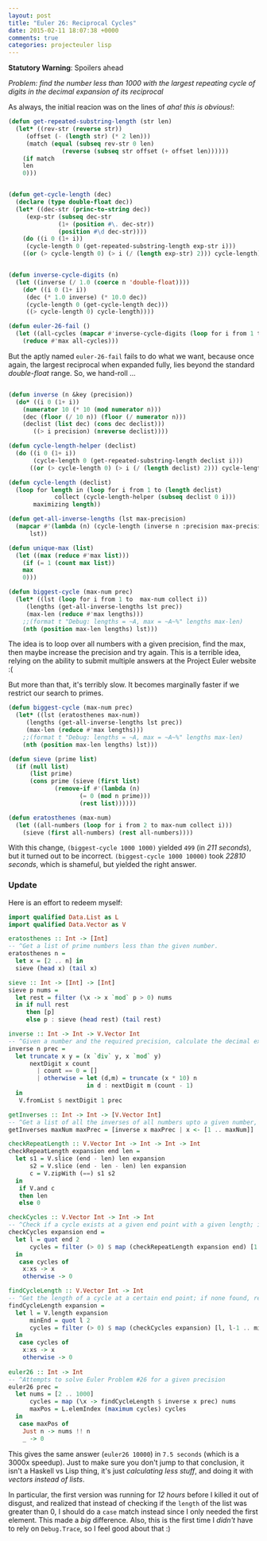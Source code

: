 ```yaml
---
layout: post
title: "Euler 26: Reciprocal Cycles"
date: 2015-02-11 18:07:38 +0000
comments: true
categories: projecteuler lisp
---
```


**Statutory Warning**: Spoilers ahead

_Problem: find the number less than 1000 with the largest repeating cycle of digits in the decimal expansion of its reciprocal_

As always, the initial reacion was on the lines of _aha! this is obvious!_:

```lisp
(defun get-repeated-substring-length (str len)
  (let* ((rev-str (reverse str))
	 (offset (- (length str) (* 2 len)))
	 (match (equal (subseq rev-str 0 len)
		       (reverse (subseq str offset (+ offset len))))))
    (if match
	len
	0)))


(defun get-cycle-length (dec)
  (declare (type double-float dec))
  (let* ((dec-str (princ-to-string dec))
	 (exp-str (subseq dec-str
			  (1+ (position #\. dec-str))
			  (position #\d dec-str))))
    (do ((i 0 (1+ i))
	 (cycle-length 0 (get-repeated-substring-length exp-str i)))
	((or (> cycle-length 0) (> i (/ (length exp-str) 2))) cycle-length))))


(defun inverse-cycle-digits (n)
  (let ((inverse (/ 1.0 (coerce n 'double-float))))
    (do* ((i 0 (1+ i))
	 (dec (* 1.0 inverse) (* 10.0 dec))
	 (cycle-length 0 (get-cycle-length dec)))
	 ((> cycle-length 0) cycle-length))))

(defun euler-26-fail ()
  (let ((all-cycles (mapcar #'inverse-cycle-digits (loop for i from 1 to 1000 collect i))))
    (reduce #'max all-cycles)))
```

But the aptly named `euler-26-fail` fails to do what we want, because once again, the largest reciprocal when expanded fully, lies beyond the standard _double-float_ range. So, we hand-roll ...

```lisp

(defun inverse (n &key (precision))
  (do* ((i 0 (1+ i))
	(numerator 10 (* 10 (mod numerator n)))
	(dec (floor (/ 10 n)) (floor (/ numerator n)))
	(declist (list dec) (cons dec declist)))
       ((> i precision) (nreverse declist))))

(defun cycle-length-helper (declist)
  (do ((i 0 (1+ i))
       (cycle-length 0 (get-repeated-substring-length declist i)))
      ((or (> cycle-length 0) (> i (/ (length declist) 2))) cycle-length)))

(defun cycle-length (declist)
  (loop for length in (loop for i from 1 to (length declist)
			 collect (cycle-length-helper (subseq declist 0 i)))
       maximizing length))

(defun get-all-inverse-lengths (lst max-precision)
  (mapcar #'(lambda (n) (cycle-length (inverse n :precision max-precision)))
	  lst))

(defun unique-max (list)
  (let ((max (reduce #'max list)))
    (if (= 1 (count max list))
	max
	0)))

(defun biggest-cycle (max-num prec)
  (let* ((lst (loop for i from 1 to  max-num collect i))
	 (lengths (get-all-inverse-lengths lst prec))
	 (max-len (reduce #'max lengths)))
    ;;(format t "Debug: lengths = ~A, max = ~A~%" lengths max-len)
    (nth (position max-len lengths) lst)))
```

The idea is to loop over all numbers with a given precision, find the max, then maybe increase the precision and try again. This is a terrible idea, relying on the ability to submit multiple answers at the Project Euler website :(

But more than that, it's terribly slow. It becomes marginally faster if we restrict our search to primes.

```lisp
(defun biggest-cycle (max-num prec)
  (let* ((lst (eratosthenes max-num))
	 (lengths (get-all-inverse-lengths lst prec))
	 (max-len (reduce #'max lengths)))
    ;;(format t "Debug: lengths = ~A, max = ~A~%" lengths max-len)
    (nth (position max-len lengths) lst)))

(defun sieve (prime list)
  (if (null list)
      (list prime)
      (cons prime (sieve (first list)
			 (remove-if #'(lambda (n)
					(= 0 (mod n prime)))
				    (rest list))))))

(defun eratosthenes (max-num)
  (let ((all-numbers (loop for i from 2 to max-num collect i)))
    (sieve (first all-numbers) (rest all-numbers))))
```

With this change, `(biggest-cycle 1000 1000)` yielded `499` (in _211 seconds_), but it turned out to be incorrect. `(biggest-cycle 1000 10000)` took _22810 seconds_, which is shameful, but yielded the right answer.

### Update

Here is an effort to redeem myself:

```haskell
import qualified Data.List as L
import qualified Data.Vector as V

eratosthenes :: Int -> [Int]
-- ^Get a list of prime numbers less than the given number.                
eratosthenes n =
  let x = [2 .. n] in
  sieve (head x) (tail x)

sieve :: Int -> [Int] -> [Int]
sieve p nums =
  let rest = filter (\x -> x `mod` p > 0) nums
  in if null rest
     then [p]
     else p : sieve (head rest) (tail rest)

inverse :: Int -> Int -> V.Vector Int        
-- ^Given a number and the required precision, calculate the decimal expansion of its reciprocal.
inverse n prec =
  let truncate x y = (x `div` y, x `mod` y)
      nextDigit x count
        | count == 0 = []
        | otherwise = let (d,m) = truncate (x * 10) n
                      in d : nextDigit m (count - 1)
  in
   V.fromList $ nextDigit 1 prec

getInverses :: Int -> Int -> [V.Vector Int]
-- ^Get a list of all the inverses of all numbers upto a given number, for a given precision
getInverses maxNum maxPrec = [inverse x maxPrec | x <- [1 .. maxNum]]

checkRepeatLength :: V.Vector Int -> Int -> Int -> Int
checkRepeatLength expansion end len =
  let s1 = V.slice (end - len) len expansion
      s2 = V.slice (end - len - len) len expansion
      c = V.zipWith (==) s1 s2
  in
   if V.and c
   then len
   else 0

checkCycles :: V.Vector Int -> Int -> Int
-- ^Check if a cycle exists at a given end point with a given length; if it does, returns the length itself, otherwise 0
checkCycles expansion end =
  let l = quot end 2
      cycles = filter (> 0) $ map (checkRepeatLength expansion end) [1 .. l]
  in
   case cycles of
    x:xs -> x
    otherwise -> 0

findCycleLength :: V.Vector Int -> Int
-- ^Get the length of a cycle at a certain end point; if none found, returns 0
findCycleLength expansion =
  let l = V.length expansion
      minEnd = quot l 2
      cycles = filter (> 0) $ map (checkCycles expansion) [l, l-1 .. minEnd]
  in
   case cycles of
    x:xs -> x
    otherwise -> 0
   
euler26 :: Int -> Int
-- ^Attempts to solve Euler Problem #26 for a given precision
euler26 prec =
  let nums = [2 .. 1000]
      cycles = map (\x -> findCycleLength $ inverse x prec) nums
      maxPos = L.elemIndex (maximum cycles) cycles
  in
   case maxPos of
    Just n -> nums !! n
    _ -> 0
```

This gives the same answer (`euler26 10000`) in `7.5 seconds` (which is a 3000x speedup). Just to make sure you don't jump to that conclusion, it isn't a Haskell vs Lisp thing, it's just _calculating less stuff_, and doing it with _vectors instead of lists_.

In particular, the first version was running for _12 hours_ before I killed it out of disgust, and realized that instead of checking if the `length` of the list was greater than 0, I should do a `case` match instead since I only needed the first element. This made a _big_ difference. Also, this is the first time I _didn't_ have to rely on `Debug.Trace`, so I feel good about that :)

